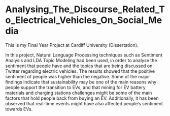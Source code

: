 # Analysing_The_Discourse_Related_To_Electrical_Vehicles_On_Social_Media

This is my Final Year Project at Cardiff University (Dissertation). 

In this project, Natural Language Processing techniques such as Sentiment Analysis 
and LDA Topic Modeling had been used, in order to analyse the sentiment that people 
have and the topics that are being discussed on Twitter regarding electric vehicles. 
The results showed that the positive sentiment of people was higher than the negative. 
Some of the major findings indicate that sustainability may be one of the main reasons 
why people support the transition to EVs, and that mining for EV battery materials and 
charging stations challenges might be some of the main factors that hold people back from 
buying an EV. Additionally, it has been observed that real-time events might have also 
affected people’s sentiment towards EVs.
